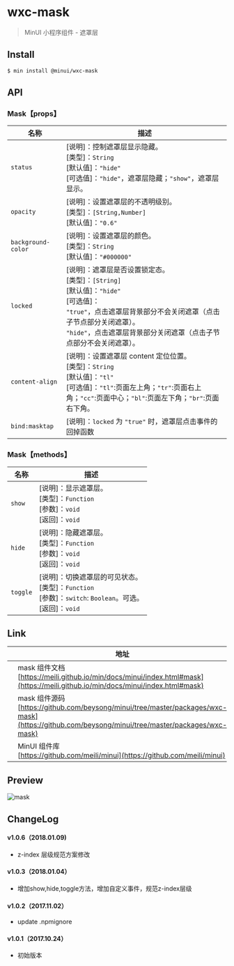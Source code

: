 # wxc-mask

> MinUI 小程序组件 - 遮罩层

## Install

``` bash
$ min install @minui/wxc-mask
```

## API

### Mask【props】
| 名称                  | 描述                         |
|----------------------|------------------------------|
|`status`              | [说明]：控制遮罩层显示隐藏。<br>[类型]：`String`<br>[默认值]：`"hide"` <br>[可选值]：`"hide"`，遮罩层隐藏；`"show"`，遮罩层显示。<br>|
|`opacity`             | [说明]：设置遮罩层的不透明级别。<br>[类型]：`[String,Number]`<br>[默认值]：`"0.6"` <br>   |
|`background-color`    | [说明]：设置遮罩层的颜色。<br>[类型]：`String`<br>[默认值]：`"#000000"` <br>     |
|`locked`              | [说明]：遮罩层是否设置锁定态。<br>[类型]：`[String]`<br>[默认值]：`"hide"` <br>[可选值]：<br>`"true"`，点击遮罩层背景部分不会关闭遮罩（点击子节点部分关闭遮罩）。<br>`"hide"`，点击遮罩层背景部分关闭遮罩（点击子节点部分不会关闭遮罩）。<br>      |
|`content-align`       | [说明]：设置遮罩层 content 定位位置。<br>[类型]：`String`<br>[默认值]：`"tl"` <br>[可选值]：`"tl"`:页面左上角；`"tr"`:页面右上角；`"cc"`:页面中心；`"bl"`:页面左下角；`"br"`:页面右下角。 <br>  |
|`bind:masktap`        | [说明]：`locked` 为 `"true"` 时，遮罩层点击事件的回掉函数|

### Mask【methods】

| 名称                  | 描述                         |
|----------------------|------------------------------|
|`show`                | [说明]：显示遮罩层。<br>[类型]：`Function`<br>[参数]：`void`<br>[返回]：`void`|
|`hide`                | [说明]：隐藏遮罩层。<br>[类型]：`Function`<br>[参数]：`void`<br>[返回]：`void`|
|`toggle`              | [说明]：切换遮罩层的可见状态。<br>[类型]：`Function`<br>[参数]：`switch`: `Boolean`。可选。<br>[返回]：`void`|

## Link
||地址|
|--|---|
||mask 组件文档 <br> [https://meili.github.io/min/docs/minui/index.html#mask](https://meili.github.io/min/docs/minui/index.html#mask)<br>|
||mask 组件源码 <br> [https://github.com/beysong/minui/tree/master/packages/wxc-mask](https://github.com/beysong/minui/tree/master/packages/wxc-mask)<br>|
||MinUI 组件库 <br> [https://github.com/meili/minui](https://github.com/meili/minui) <br>|

## Preview
![mask](https://s10.mogucdn.com/mlcdn/c45406/171107_27jgk40354eflg8e35c7fhl4ec35f_480x480.jpg_225x999.jpg)

##  ChangeLog

#### v1.0.6（2018.01.09)
- z-index 层级规范方案修改

#### v1.0.3（2018.01.04）

- 增加show,hide,toggle方法，增加自定义事件，规范z-index层级

#### v1.0.2（2017.11.02）

- update .npmignore

#### v1.0.1（2017.10.24）

- 初始版本
